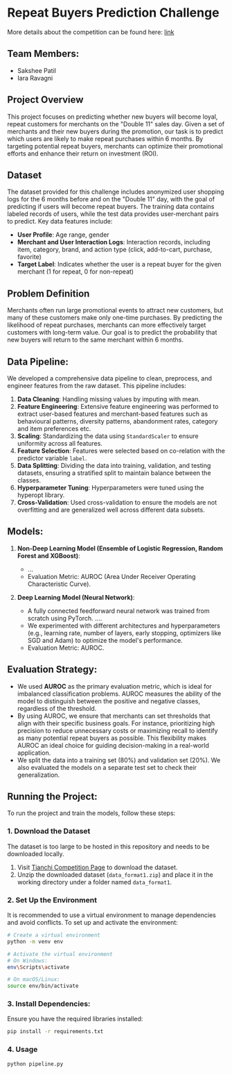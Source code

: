# Repeat Buyers Prediction Challenge
More details about the competition can be found here: [link](https://tianchi.aliyun.com/competition/entrance/231576)

## Team Members:
- Sakshee Patil
- Iara Ravagni

## Project Overview
This project focuses on predicting whether new buyers will become loyal, repeat customers for merchants on the "Double 11" sales day. Given a set of merchants and their new buyers during the promotion, our task is to predict which users are likely to make repeat purchases within 6 months. By targeting potential repeat buyers, merchants can optimize their promotional efforts and enhance their return on investment (ROI).

## Dataset
The dataset provided for this challenge includes anonymized user shopping logs for the 6 months before and on the "Double 11" day, with the goal of predicting if users will become repeat buyers. The training data contains labeled records of users, while the test data provides user-merchant pairs to predict. Key data features include:

- **User Profile**: Age range, gender
- **Merchant and User Interaction Logs**: Interaction records, including item, category, brand, and action type (click, add-to-cart, purchase, favorite)
- **Target Label**: Indicates whether the user is a repeat buyer for the given merchant (1 for repeat, 0 for non-repeat)

## Problem Definition
Merchants often run large promotional events to attract new customers, but many of these customers make only one-time purchases. By predicting the likelihood of repeat purchases, merchants can more effectively target customers with long-term value. Our goal is to predict the probability that new buyers will return to the same merchant within 6 months.

## Data Pipeline:
We developed a comprehensive data pipeline to clean, preprocess, and engineer features from the raw dataset. This pipeline includes:
1. **Data Cleaning**: Handling missing values by imputing with mean.
2. **Feature Engineering**: Extensive feature engineering was performed to extract user-based features and merchant-based features such as behavioural patterns, diversity patterns, abandonment rates, category and item preferences etc.
3. **Scaling**: Standardizing the data using `StandardScaler` to ensure uniformity across all features.
4. **Feature Selection**: Features were selected based on co-relation with the predictor variable `label`.
5. **Data Splitting**: Dividing the data into training, validation, and testing datasets, ensuring a stratified split to maintain balance between the classes.
6. **Hyperparameter Tuning**: Hyperparameters were tuned using the hyperopt library.
7. **Cross-Validation**: Used cross-validation to ensure the models are not overfitting and are generalized well across different data subsets.

## Models:
1. **Non-Deep Learning Model (Ensemble of Logistic Regression, Random Forest and XGBoost)**:
   - ...
   - Evaluation Metric: AUROC (Area Under Receiver Operating Characteristic Curve).

2. **Deep Learning Model (Neural Network)**:
   - A fully connected feedforward neural network was trained from scratch using PyTorch. ....
   - We experimented with different architectures and hyperparameters (e.g., learning rate, number of layers, early stopping, optimizers like SGD and Adam) to optimize the model's performance.
   - Evaluation Metric: AUROC.

## Evaluation Strategy:
- We used **AUROC** as the primary evaluation metric, which is ideal for imbalanced classification problems. AUROC measures the ability of the model to distinguish between the positive and negative classes, regardless of the threshold.
- By using AUROC, we ensure that merchants can set thresholds that align with their specific business goals. For instance, prioritizing high precision to reduce unnecessary costs or maximizing recall to identify as many potential repeat buyers as possible. This flexibility makes AUROC an ideal choice for guiding decision-making in a real-world application.
- We split the data into a training set (80%) and validation set (20%). We also evaluated the models on a separate test set to check their generalization.


## Running the Project:
To run the project and train the models, follow these steps:

### 1. Download the Dataset
The dataset is too large to be hosted in this repository and needs to be downloaded locally. 

1. Visit [Tianchi Competition Page](https://tianchi.aliyun.com/competition/entrance/231576) to download the dataset.
2. Unzip the downloaded dataset (`data_format1.zip`) and place it in the working directory under a folder named `data_format1`.

### 2. Set Up the Environment
It is recommended to use a virtual environment to manage dependencies and avoid conflicts. To set up and activate the environment:

```bash
# Create a virtual environment
python -m venv env

# Activate the virtual environment
# On Windows:
env\Scripts\activate

# On macOS/Linux:
source env/bin/activate
```
### 3. Install Dependencies:
Ensure you have the required libraries installed:
```bash
pip install -r requirements.txt
```

### 4. Usage
```bash
python pipeline.py
```
